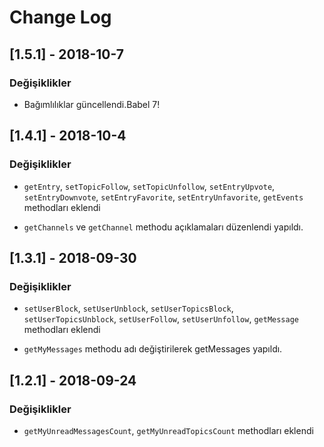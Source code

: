 # Change Log

## [1.5.1] - 2018-10-7

### Değişiklikler

- Bağımlılıklar güncellendi.Babel 7!

## [1.4.1] - 2018-10-4

### Değişiklikler

- `getEntry`, `setTopicFollow`, `setTopicUnfollow`, `setEntryUpvote`, `setEntryDownvote`, `setEntryFavorite`, `setEntryUnfavorite`, `getEvents` methodları eklendi

- `getChannels` ve `getChannel` methodu açıklamaları düzenlendi yapıldı.

## [1.3.1] - 2018-09-30

### Değişiklikler

- `setUserBlock`, `setUserUnblock`, `setUserTopicsBlock`, `setUserTopicsUnblock`, `setUserFollow`, `setUserUnfollow`, `getMessage` methodları eklendi

- `getMyMessages` methodu adı değiştirilerek getMessages yapıldı.


## [1.2.1] - 2018-09-24

### Değişiklikler

- `getMyUnreadMessagesCount`, `getMyUnreadTopicsCount` methodları eklendi

